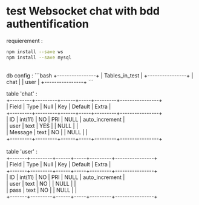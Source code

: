 # test Websocket chat with bdd authentification

requierement :<br>
```bash
npm install --save ws
npm install --save mysql
```
<br>
db config : 
```bash
+----------------+
| Tables_in_test |
+----------------+
| chat           |
| user           |
+----------------+
```

table 'chat' :<br>
+---------+---------+------+-----+---------+----------------+<br>
| Field   | Type    | Null | Key | Default | Extra          |<br>
+---------+---------+------+-----+---------+----------------+<br>
| ID      | int(11) | NO   | PRI | NULL    | auto_increment |<br>
| user    | text    | YES  |     | NULL    |                |<br>
| Message | text    | NO   |     | NULL    |                |<br>
+---------+---------+------+-----+---------+----------------+<br>
<br>
table 'user' : <br>
+-------+---------+------+-----+---------+----------------+<br>
| Field | Type    | Null | Key | Default | Extra          |<br>
+-------+---------+------+-----+---------+----------------+<br>
| ID    | int(11) | NO   | PRI | NULL    | auto_increment |<br>
| user  | text    | NO   |     | NULL    |                |<br>
| pass  | text    | NO   |     | NULL    |                |<br>
+-------+---------+------+-----+---------+----------------+<br>
